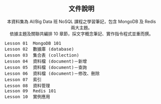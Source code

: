 <h2 align="center">文件說明</h2>

<p align="center">本資料集為 AI/Big Data 班 NoSQL 課程之學習筆記，包含 MongoDB 及 Redis 兩大主題。<br>
依據主題及關聯共編排 10 章節，採文字概念筆記、實作指令程式並重而撰。</p>

<pre>
Lesson 01  MongoDB 101
Lesson 02  數據庫 (database)
Lesson 03  集合表 (collection)
Lesson 04  資料檔 (document)－新增
Lesson 05  資料檔 (document)－查詢
Lesson 06  資料檔 (document)－修改、刪除
Lesson 07  索引
Lesson 08  資料管理
Lesson 09  Redis 101
Lesson 10  實例應用
</pre>
